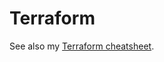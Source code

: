 # Terraform

See also my [Terraform cheatsheet](https://michaelcurrin.github.io/dev-cheatsheets/cheatsheets/other/terraform.html).
